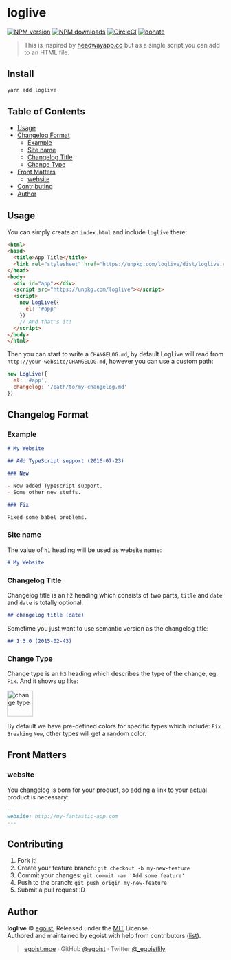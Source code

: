 # loglive

[![NPM version](https://img.shields.io/npm/v/loglive.svg?style=flat)](https://npmjs.com/package/loglive) [![NPM downloads](https://img.shields.io/npm/dm/loglive.svg?style=flat)](https://npmjs.com/package/loglive) [![CircleCI](https://circleci.com/gh/egoist/loglive/tree/master.svg?style=shield)](https://circleci.com/gh/egoist/loglive/tree/master)  [![donate](https://img.shields.io/badge/$-donate-ff69b4.svg?maxAge=2592000&style=flat)](https://github.com/egoist/donate)

> This is inspired by [headwayapp.co](https://headwayapp.co) but as a single script you can add to an HTML file.

## Install

```bash
yarn add loglive
```

## Table of Contents

<!-- toc -->

- [Usage](#usage)
- [Changelog Format](#changelog-format)
  * [Example](#example)
  * [Site name](#site-name)
  * [Changelog Title](#changelog-title)
  * [Change Type](#change-type)
- [Front Matters](#front-matters)
  * [website](#website)
- [Contributing](#contributing)
- [Author](#author)

<!-- tocstop -->

## Usage

You can simply create an `index.html` and include `loglive` there:

```html
<html>
<head>
  <title>App Title</title>
  <link rel="stylesheet" href="https://unpkg.com/loglive/dist/loglive.css">
</head>
<body>
  <div id="app"></div>
  <script src="https://unpkg.com/loglive"></script>
  <script>
    new LogLive({
      el: '#app'
    })
    // And that's it!
  </script>
</body>
</html>
```

Then you can start to write a `CHANGELOG.md`, by default LogLive will read from `http://your-website/CHANGELOG.md`, however you can use a custom path:

```js
new LogLive({
  el: '#app',
  changelog: '/path/to/my-changelog.md'
})
```

## Changelog Format

### Example

```md
# My Website

## Add TypeScript support (2016-07-23)

### New

- Now added Typescript support.
- Some other new stuffs.

### Fix

Fixed some babel problems.
```

### Site name

The value of `h1` heading will be used as website name:

```md
# My Website
```

### Changelog Title

Changelog title is an `h2` heading which consists of two parts, `title` and `date` and `date` is totally optional.

```md
## changelog title (date)
```

Sometime you just want to use semantic version as the changelog title:

```md
## 1.3.0 (2015-02-43)
```

### Change Type

Change type is an `h3` heading which describes the type of the change, eg: `Fix`. And it shows up like:

<img src="https://i.loli.net/2017/07/27/59797da5a89df.png" alt="change type" width="60">

By default we have pre-defined colors for specific types which include: `Fix` `Breaking` `New`, other types will get a random color.

## Front Matters

### website

You changelog is born for your product, so adding a link to your actual product is necessary:

```md
---
website: http://my-fantastic-app.com
---
```

## Contributing

1. Fork it!
2. Create your feature branch: `git checkout -b my-new-feature`
3. Commit your changes: `git commit -am 'Add some feature'`
4. Push to the branch: `git push origin my-new-feature`
5. Submit a pull request :D


## Author

**loglive** © [egoist](https://github.com/egoist), Released under the [MIT](./LICENSE) License.<br>
Authored and maintained by egoist with help from contributors ([list](https://github.com/egoist/loglive/contributors)).

> [egoist.moe](https://egoist.moe) · GitHub [@egoist](https://github.com/egoist) · Twitter [@_egoistlily](https://twitter.com/_egoistlily)
